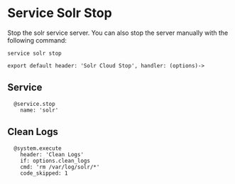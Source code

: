 # Service Solr Stop
Stop the solr service server. You can also stop the server
manually with the following command:

```
service solr stop
```


    export default header: 'Solr Cloud Stop', handler: (options)->

## Service

      @service.stop
        name: 'solr'

## Clean Logs

      @system.execute
        header: 'Clean Logs'
        if: options.clean_logs
        cmd: 'rm /var/log/solr/*'
        code_skipped: 1
